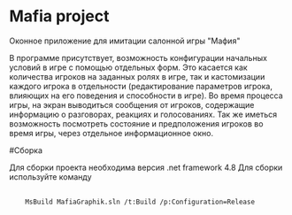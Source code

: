 # Mafia project
Оконное приложение для имитации салонной игры "Мафия"

В программе присутствует, возможность конфигурации начальных условий в игре с помощью отдельных форм.
Это касается как количества игроков на заданных ролях в игре, так и кастомизации каждого игрока в отдельности (редактирование параметров игрока, влияющих на его поведения и способности в игре).
Во время процесса игры, на экран выводиться сообщения от игроков, содержащие информацию о разговорах, реакциях и голосованиях.
Так же иметься возможность посмотреть состояние и предположения игроков во время игры, через отдельное информационное окно.

#Сборка

Для сборки проекта необходима версия .net framework 4.8 
Для сборки используйте команду

<pre>
  <code>
    MsBuild MafiaGraphik.sln /t:Build /p:Configuration=Release
  </code>
</pre>


